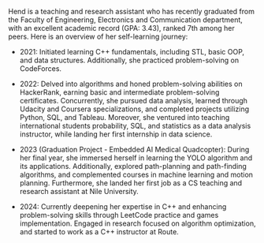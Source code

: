<!---I'm Hend Emad, a passionate individual with a strong interest in algorithms, machine learning, and their practical applications. Currently, I'm deeply engaged in my research on pathfinding algorithms, exploring their effectiveness in both static and dynamic environments.

I am actively seeking opportunities to collaborate on exciting AI projects that involve machine learning, deep learning, and computer vision. I'm particularly interested in projects that require algorithm implementation and optimization.

If you're working on a project that aligns with my areas of interest, or if you're interested in discussing collaborations and sharing knowledge, let's connect and make a positive impact together!
--->

Hend is a teaching and research assistant who has recently graduated from the Faculty of Engineering, Electronics and Communication department, with an excellent academic record (GPA: 3.43), ranked 7th among her peers. Here is an overview of her self-learning journey:

* 2021: Initiated learning C++ fundamentals, including STL, basic OOP, and data structures. Additionally, she practiced problem-solving on CodeForces.

* 2022: Delved into algorithms and honed problem-solving abilities on HackerRank, earning basic and intermediate problem-solving certificates. Concurrently, she pursued data analysis, learned through Udacity and Coursera specializations, and completed projects utilizing Python, SQL, and Tableau. Moreover, she ventured into teaching international students probability, SQL, and statistics as a data analysis instructor, while landing her first internship in data science.

* 2023 (Graduation Project - Embedded AI Medical Quadcopter): During her final year, she immersed herself in learning the YOLO algorithm and its applications. Additionally, explored path-planning and path-finding algorithms, and complemented courses in machine learning and motion planning. Furthermore, she landed her first job as a CS teaching and research assistant at Nile University.

* 2024: Currently deepening her expertise in C++ and enhancing problem-solving skills through LeetCode practice and games implementation. Engaged in research focused on algorithm optimization, and started to work as a C++ instructor at Route.

<!--- 📫 How to reach me:

     Email: hendemadsaber@gmail.com
     LinkedIn: https://www.linkedin.com/in/hend-emad
--->
<!---
HendEmad/HendEmad is a ✨ special ✨ repository because its `README.md` (this file) appears on your GitHub profile.
You can click the Preview link to take a look at your changes.
--->
